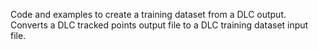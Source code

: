 Code and examples to create a training dataset from a DLC output. Converts a DLC tracked points output file to a DLC training dataset input file.
